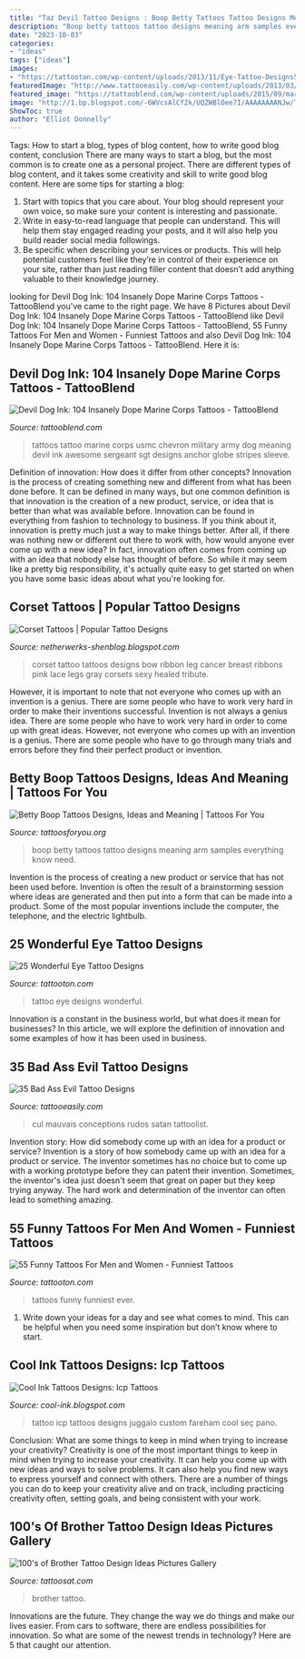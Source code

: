 ```yaml
---
title: "Taz Devil Tattoo Designs : Boop Betty Tattoos Tattoo Designs Meaning Arm Samples Everything Know Need"
description: "Boop betty tattoos tattoo designs meaning arm samples everything know need"
date: "2023-10-03"
categories:
- "ideas"
tags: ["ideas"]
images:
- "https://tattooton.com/wp-content/uploads/2013/11/Eye-Tattoo-Designs5.jpg"
featuredImage: "http://www.tattooeasily.com/wp-content/uploads/2013/03/Evil-Tattoo-Designs-15.jpg"
featured_image: "https://tattooblend.com/wp-content/uploads/2015/09/marine-corps-tattoo-3djs944.jpg"
image: "http://1.bp.blogspot.com/-6WVcsAlCf2k/UQZWBlOee7I/AAAAAAAANJw/TxtKuyVKbfc/s1600/Healed-Corset-Bow-Tattoo-s-on-my-legs-tattoo-96454.jpeg"
ShowToc: true
author: "Elliot Donnelly"
---
```



Tags: How to start a blog, types of blog content, how to write good blog content, conclusion
There are many ways to start a blog, but the most common is to create one as a personal project. There are different types of blog content, and it takes some creativity and skill to write good blog content. Here are some tips for starting a blog:
1. Start with topics that you care about. Your blog should represent your own voice, so make sure your content is interesting and passionate.
2. Write in easy-to-read language that people can understand. This will help them stay engaged reading your posts, and it will also help you build reader social media followings.
3. Be specific when describing your services or products. This will help potential customers feel like they’re in control of their experience on your site, rather than just reading filler content that doesn’t add anything valuable to their knowledge journey. 

	

		
looking for Devil Dog Ink: 104 Insanely Dope Marine Corps Tattoos - TattooBlend you've came to the right page. We have 8 Pictures about Devil Dog Ink: 104 Insanely Dope Marine Corps Tattoos - TattooBlend like Devil Dog Ink: 104 Insanely Dope Marine Corps Tattoos - TattooBlend, 55 Funny Tattoos For Men and Women - Funniest Tattoos and also Devil Dog Ink: 104 Insanely Dope Marine Corps Tattoos - TattooBlend. Here it is:
		
    
## Devil Dog Ink: 104 Insanely Dope Marine Corps Tattoos - TattooBlend

<img loading=lazy src="https://tattooblend.com/wp-content/uploads/2015/09/marine-corps-tattoo-3djs944.jpg" onerror="this.onerror=null;this.src='https://tse3.mm.bing.net/th?id=OIP.lusC25QV_l9Rt_IXg2ihFAHaLD&amp;pid=15.1';" alt="Devil Dog Ink: 104 Insanely Dope Marine Corps Tattoos - TattooBlend">

_Source: tattooblend.com_

>tattoos tattoo marine corps usmc chevron military army dog meaning devil ink awesome sergeant sgt designs anchor globe stripes sleeve. 

	

Definition of innovation: How does it differ from other concepts?
Innovation is the process of creating something new and different from what has been done before. It can be defined in many ways, but one common definition is that innovation is the creation of a new product, service, or idea that is better than what was available before. Innovation can be found in everything from fashion to technology to business.
If you think about it, innovation is pretty much just a way to make things better. After all, if there was nothing new or different out there to work with, how would anyone ever come up with a new idea? In fact, innovation often comes from coming up with an idea that nobody else has thought of before. So while it may seem like a pretty big responsibility, it's actually quite easy to get started on when you have some basic ideas about what you're looking for.

    
## Corset Tattoos | Popular Tattoo Designs

<img loading=lazy src="http://1.bp.blogspot.com/-6WVcsAlCf2k/UQZWBlOee7I/AAAAAAAANJw/TxtKuyVKbfc/s1600/Healed-Corset-Bow-Tattoo-s-on-my-legs-tattoo-96454.jpeg" onerror="this.onerror=null;this.src='https://tse4.mm.bing.net/th?id=OIP.B-G85b9Py9XW_noHwrnRywHaM6&amp;pid=15.1';" alt="Corset Tattoos | Popular Tattoo Designs">

_Source: netherwerks-shenblog.blogspot.com_

>corset tattoo tattoos designs bow ribbon leg cancer breast ribbons pink lace legs gray corsets sexy healed tribute. 

	

However, it is important to note that not everyone who comes up with an invention is a genius. There are some people who have to work very hard in order to make their inventions successful.
Invention is not always a genius idea. There are some people who have to work very hard in order to come up with great ideas. However, not everyone who comes up with an invention is a genius. There are some people who have to go through many trials and errors before they find their perfect product or invention.

    
## Betty Boop Tattoos Designs, Ideas And Meaning | Tattoos For You

<img loading=lazy src="https://www.tattoosforyou.org/wp-content/uploads/2016/03/Black-Betty-Boop-Tattoos.jpg" onerror="this.onerror=null;this.src='https://tse4.mm.bing.net/th?id=OIP.iXgqp_aZ6leZBkqQNYNgrQHaJ4&amp;pid=15.1';" alt="Betty Boop Tattoos Designs, Ideas and Meaning | Tattoos For You">

_Source: tattoosforyou.org_

>boop betty tattoos tattoo designs meaning arm samples everything know need. 

	

Invention is the process of creating a new product or service that has not been used before. Invention is often the result of a brainstorming session where ideas are generated and then put into a form that can be made into a product. Some of the most popular inventions include the computer, the telephone, and the electric lightbulb.

    
## 25 Wonderful Eye Tattoo Designs

<img loading=lazy src="https://tattooton.com/wp-content/uploads/2013/11/Eye-Tattoo-Designs5.jpg" onerror="this.onerror=null;this.src='https://tse3.mm.bing.net/th?id=OIP.QLEJJIXsAGUmUgbiknJLaAHaLH&amp;pid=15.1';" alt="25 Wonderful Eye Tattoo Designs">

_Source: tattooton.com_

>tattoo eye designs wonderful. 

	

Innovation is a constant in the business world, but what does it mean for businesses? In this article, we will explore the definition of innovation and some examples of how it has been used in business.

    
## 35 Bad Ass Evil Tattoo Designs

<img loading=lazy src="http://www.tattooeasily.com/wp-content/uploads/2013/03/Evil-Tattoo-Designs-15.jpg" onerror="this.onerror=null;this.src='https://tse3.mm.bing.net/th?id=OIP.KIiZzkx4TJ3N9e9QvEZqCwHaKV&amp;pid=15.1';" alt="35 Bad Ass Evil Tattoo Designs">

_Source: tattooeasily.com_

>cul mauvais conceptions rudos satan tattoolist. 

	

Invention story: How did somebody come up with an idea for a product or service?
Invention is a story of how somebody came up with an idea for a product or service. The inventor sometimes has no choice but to come up with a working prototype before they can patent their invention. Sometimes, the inventor's idea just doesn't seem that great on paper but they keep trying anyway. The hard work and determination of the inventor can often lead to something amazing.

    
## 55 Funny Tattoos For Men And Women - Funniest Tattoos

<img loading=lazy src="https://tattooton.com/wp-content/uploads/2015/12/Funny-tattoos.20.png" onerror="this.onerror=null;this.src='https://tse3.mm.bing.net/th?id=OIP.8Jh4JF7GS6djhsVCKfsEAwHaJi&amp;pid=15.1';" alt="55 Funny Tattoos For Men and Women - Funniest Tattoos">

_Source: tattooton.com_

>tattoos funny funniest ever. 

	

1. Write down your ideas for a day and see what comes to mind. This can be helpful when you need some inspiration but don’t know where to start.

    
## Cool Ink Tattoos Designs: Icp Tattoos

<img loading=lazy src="http://1.bp.blogspot.com/-3vpU4VcAbVM/UQZZlHqON6I/AAAAAAAAN4s/ZGS85rUYQyU/s1600/icp-custom-design-tattoo.jpg" onerror="this.onerror=null;this.src='https://tse2.mm.bing.net/th?id=OIP.4zZ3RvQAcEomy7Xc_aesegHaLD&amp;pid=15.1';" alt="Cool Ink Tattoos Designs: Icp Tattoos">

_Source: cool-ink.blogspot.com_

>tattoo icp tattoos designs juggalo custom fareham cool seç pano. 

	

Conclusion: What are some things to keep in mind when trying to increase your creativity?
Creativity is one of the most important things to keep in mind when trying to increase your creativity. It can help you come up with new ideas and ways to solve problems. It can also help you find new ways to express yourself and connect with others. There are a number of things you can do to keep your creativity alive and on track, including practicing creativity often, setting goals, and being consistent with your work.

    
## 100&#039;s Of Brother Tattoo Design Ideas Pictures Gallery

<img loading=lazy src="https://tattoosat.com/wp-content/uploads/2014/12/Brother-2.jpg" onerror="this.onerror=null;this.src='https://tse1.mm.bing.net/th?id=OIP.kI3xIJB0s_HTiLdm6zM59wHaFj&amp;pid=15.1';" alt="100&#039;s of Brother Tattoo Design Ideas Pictures Gallery">

_Source: tattoosat.com_

>brother tattoo. 

	

Innovations are the future. They change the way we do things and make our lives easier. From cars to software, there are endless possibilities for innovation. So what are some of the newest trends in technology? Here are 5 that caught our attention.

